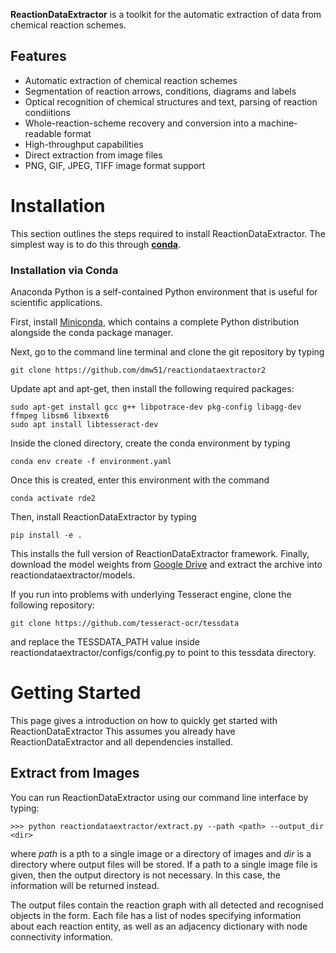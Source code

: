 **ReactionDataExtractor** is a toolkit for the automatic extraction of data from chemical reaction schemes.

## Features

- Automatic extraction of chemical reaction schemes
- Segmentation of reaction arrows, conditions, diagrams and labels
- Optical recognition of chemical structures and text, parsing of reaction condiitions
- Whole-reaction-scheme recovery and conversion into a machine-readable format
- High-throughput capabilities
- Direct extraction from image files
- PNG, GIF, JPEG, TIFF image format support


# Installation

This section outlines the steps required to install ReactionDataExtractor. The simplest way is to do this through [**conda**](https://docs.conda.io/en/latest). 

###  Installation via Conda

Anaconda Python is a self-contained Python environment that is useful for scientific applications.

First, install [Miniconda](https://docs.conda.io/en/latest/miniconda.html), which contains a complete Python distribution alongside the conda package manager.

Next, go to the command line terminal and clone the git repository by typing

    git clone https://github.com/dmw51/reactiondataextractor2 

Update apt and apt-get, then install the following required packages:

    sudo apt-get install gcc g++ libpotrace-dev pkg-config libagg-dev ffmpeg libsm6 libxext6
    sudo apt install libtesseract-dev
    
Inside the cloned directory, create the conda environment by typing
    
    conda env create -f environment.yaml
    
Once this is created, enter this environment with the command

    conda activate rde2
    
Then, install ReactionDataExtractor by typing

    pip install -e .
    
This installs the full version of ReactionDataExtractor framework. Finally, download the model weights from [Google Drive](https://drive.google.com/file/d/1v-gkH7iEPvcqAMTPyoqM973UzmwoNszV/view?usp=sharing) and extract the archive into reactiondataextractor/models.

If you run into problems with underlying Tesseract engine, clone the following repository:

    git clone https://github.com/tesseract-ocr/tessdata

and replace the TESSDATA_PATH value inside reactiondataextractor/configs/config.py to point to this tessdata directory.

# Getting Started

This page gives a introduction on how to quickly get started with ReactionDataExtractor This assumes you already have
ReactionDataExtractor and all dependencies installed.

## Extract from Images
You can run ReactionDataExtractor using our command line interface by typing: 

    >>> python reactiondataextractor/extract.py --path <path> --output_dir <dir>
    
where <i>path</i> is a pth to a single image or a directory of images and <i>dir</i> is a directory where output files will be stored. If a path to a single image file is given, then the output directory is not necessary. In this case, the information will be returned instead.

The output files contain the reaction graph with all detected and recognised objects in the form. Each file has a list of nodes specifying information about each reaction entity, as well as an adjacency dictionary with node connectivity information.
